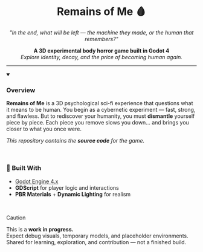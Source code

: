 <h1 align="center">Remains of Me 🩸</h1>

<p align="center">
  <em>"In the end, what will be left — the machine they made, or the human that remembers?"</em>
</p>

<p align="center">
  <b>A 3D experimental body horror game built in Godot 4</b><br>
  <i>Explore identity, decay, and the price of becoming human again.</i>
</p>

---

<details open>
<summary><h3>Overview</h3></summary>

**Remains of Me** is a 3D psychological sci-fi experience that questions what it means to be human. You begin as a cybernetic experiment — fast, strong, and flawless. But to rediscover your humanity, you must **dismantle** yourself piece by piece. Each piece you remove slows you down… and brings you closer to what you once were.

*This repository contains the **source code** for the game.*

</details>

<br>

<h3>🧩 Built With</h3>

- [Godot Engine 4.x](https://godotengine.org)  
- **GDScript** for player logic and interactions  
- **PBR Materials** + **Dynamic Lighting** for realism  

<br>

> [!CAUTION]
> This is a **work in progress.**  
> Expect debug visuals, temporary models, and placeholder environments.  
> Shared for learning, exploration, and contribution — not a finished build.

